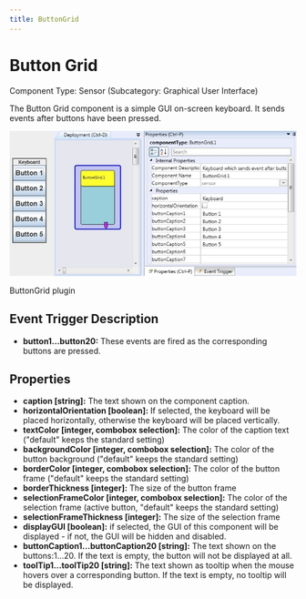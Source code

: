 ```yaml
---
title: ButtonGrid
---
```


# Button Grid

Component Type: Sensor (Subcategory: Graphical User Interface)

The Button Grid component is a simple GUI on-screen keyboard. It sends events after buttons have been pressed.

![Screenshot: ButtonGrid plugin](img/buttongrid.jpg "Screenshot: ButtonGrid plugin")

ButtonGrid plugin

## Event Trigger Description

*   **button1...button20:** These events are fired as the corresponding buttons are pressed.

## Properties

*   **caption \[string\]:** The text shown on the component caption.
*   **horizontalOrientation \[boolean\]:** If selected, the keyboard will be placed horizontally, otherwise the keyboard will be placed vertically.
*   **textColor \[integer, combobox selection\]:** The color of the caption text ("default" keeps the standard setting)
*   **backgroundColor \[integer, combobox selection\]:** The color of the button background ("default" keeps the standard setting)
*   **borderColor \[integer, combobox selection\]:** The color of the button frame ("default" keeps the standard setting)
*   **borderThickness \[integer\]:** The size of the button frame
*   **selectionFrameColor \[integer, combobox selection\]:** The color of the selection frame (active button, "default" keeps the standard setting)
*   **selectionFrameThickness \[integer\]:** The size of the selection frame
*   **displayGUI \[boolean\]:** if selected, the GUI of this component will be displayed - if not, the GUI will be hidden and disabled.
*   **buttonCaption1...buttonCaption20 \[string\]:** The text shown on the buttons:1...20. If the text is empty, the button will not be displayed at all.
*   **toolTip1...toolTip20 \[string\]:** The text shown as tooltip when the mouse hovers over a corresponding button. If the text is empty, no tooltip will be displayed.